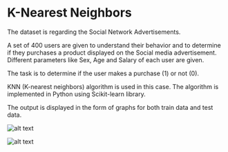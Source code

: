 # K-Nearest Neighbors

The dataset is regarding the Social Network Advertisements. 

A set of 400 users are given to understand their behavior and to determine if they purchases a product displayed on the Social media advertisement. Different parameters like Sex, Age and Salary of each user are given. 

The task is to determine if the user makes a purchase (1) or not (0).

KNN (K-nearest neighbors) algorithm is used in this case. The algorithm is implemented in Python using Scikit-learn library.

The output is displayed in the form of graphs for both train data and test data. 

![alt text](https://raw.githubusercontent.com/ssv1993/MachineLearning/master/KNN_SocialNetworks/knn_train.png)

![alt text](https://raw.githubusercontent.com/ssv1993/MachineLearning/master/KNN_SocialNetworks/knn_test.png)
